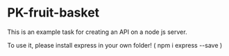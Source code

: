 # PK-fruit-basket

This is an example task for creating an API on a node js server.

To use it, please install express in your own folder!
( npm i express --save )
